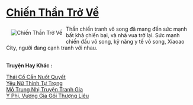 <a href="https://truyentiki.com/chien-than-tro-ve.33942/" title="Chiến Thần Trở Về"><h1>Chiến Thần Trở Về</h1></a><div style="display:table"><img align="right" style="float: left; padding: 10px;" src="https://truyentiki.com/a/img/str/src/33942.jpg" alt="Chiến Thần Trở Về">Thần chiến tranh vô song đã mang đến sức mạnh bất khả chiến bại, và nhà vua trở lại. Sức mạnh chiến đấu vô song, kỹ năng y tế vô song, Xiaoao City, người đang cạnh tranh với nhau.</div><p><br><b>Truyện Hay Khác :</b></p><a href="https://truyentiki.com/thai-co-can-nuot-quyet.33941/" alt="Thái Cổ Cắn Nuốt Quyết">Thái Cổ Cắn Nuốt Quyết</a><br/><a href="https://truyentiki.wordpress.com/2020/06/08/yeu-nu-thinh-tu-trong/" alt="Yêu Nữ Thỉnh Tự Trọng">Yêu Nữ Thỉnh Tự Trọng</a><br/><a href="https://medium.com/@hoangminhquan16819844/m%E1%BB%97-trung-nh%E1%BB%8B-truy%E1%BB%87n-tranh-gia-490ba5466e7b" alt="Mỗ Trung Nhị Truyện Tranh Gia">Mỗ Trung Nhị Truyện Tranh Gia</a><br/><a href="https://github.com/nownovels/top500/tree/master/truyenhay/33876/" alt="Y Phi, Vương Gia Gối Thượng Liêu">Y Phi, Vương Gia Gối Thượng Liêu</a><br/>
